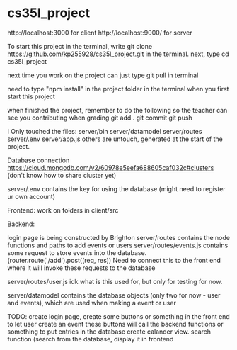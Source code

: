 # cs35l_project

http://localhost:3000 for client
http://localhost:9000/ for server

To start this project in the terminal, write git clone https://github.com/kp255928/cs35l_project.git in the terminal.
next, type cd cs35l_project 

next time you work on the project can just type git pull in terminal

need to type "npm install" in the project folder in the terminal when you first start this project


when finished the project, remember to do the following so the teacher can see you contributing when grading
git add .
git commit
git push

I Only touched the files:
server/bin
server/datamodel
server/routes
server/.env
server/app.js
others are untouch, generated at the start of the project.


Database connection https://cloud.mongodb.com/v2/60978e5eefa688605caf032c#clusters (don't know how to share cluster yet)

server/.env contains the key for using the database (might need to register ur own account)

Frontend: work on folders in client/src

Backend:

login page is being constructed by Brighton
server/routes contains the node functions and paths to add events or users
server/routes/events.js contains some request to store events into the database. (router.route('/add').post((req, res))
Need to connect this to the front end where it will invoke these requests to the database

server/routes/user.js idk what is this used for, but only for testing for now.

server/datamodel contains the database objects (only two for now - user and events), which are used when making a event or user


TODO: create login page, create some buttons or something in the front end to let user create an event
these buttons will call the backend functions or something to put entries in the database
create calander view.
search function (search from the database, display it in frontend


